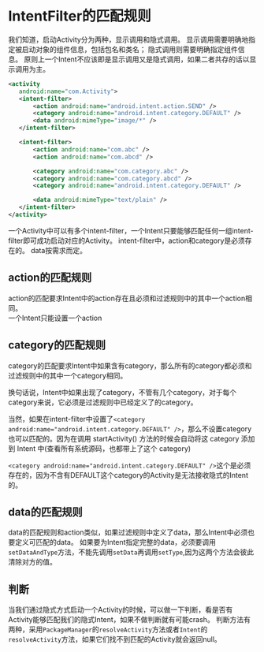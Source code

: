 # IntentFilter的匹配规则
我们知道，启动Activity分为两种，显示调用和隐式调用。
显示调用需要明确地指定被启动对象的组件信息，包括包名和类名；
隐式调用则需要明确指定组件信息。
原则上一个Intent不应该即是显示调用又是隐式调用，如果二者共存的话以显示调用为主。
```xml
<activity
   android:name="com.Activity">
   <intent-filter>
       <action android:name="android.intent.action.SEND" />
       <category android:name="android.intent.category.DEFAULT" />
       <data android:mimeType="image/*" />
   </intent-filter>

   <intent-filter>
       <action android:name="com.abc" />
       <action android:name="com.abcd" />

       <category android:name="com.category.abc" />
       <category android:name="com.category.abcd" />
       <category android:name="android.intent.category.DEFAULT" />

       <data android:mimeType="text/plain" />
   </intent-filter>
</activity>
```
一个Activity中可以有多个intent-filter，一个Intent只要能够匹配任何一组intent-filter即可成功启动对应的Activity。
intent-filter中，action和category是必须存在的。 data按需求而定。


## action的匹配规则
action的匹配要求Intent中的action存在且必须和过滤规则中的其中一个action相同。   
一个Intent只能设置一个action

## category的匹配规则
category的匹配要求Intent中如果含有category，那么所有的category都必须和过滤规则中的其中一个category相同。   

换句话说，Intent中如果出现了category，不管有几个category，对于每个category来说，它必须是过滤规则中已经定义了的category。  

当然，如果在intent-filter中设置了`<category android:name="android.intent.category.DEFAULT" />`，那么不设置category也可以匹配的。因为在调用 startActivity() 方法的时候会自动将这 category 添加到 Intent 中(查看所有系统源码，也都带上了这个 category)

`<category android:name="android.intent.category.DEFAULT" />`这个是必须存在的，因为不含有DEFAULT这个category的Activity是无法接收隐式的Intent的。

## data的匹配规则
data的匹配规则和action类似，如果过滤规则中定义了data，那么Intent中必须也要定义可匹配的data。
如果要为Intent指定完整的data，必须要调用`setDataAndType`方法，不能先调用`setData`再调用`setType`,因为这两个方法会彼此清除对方的值。

## 判断
当我们通过隐式方式启动一个Activity的时候，可以做一下判断，看是否有Activity能够匹配我们的隐式Intent，如果不做判断就有可能crash。
判断方法有两种，采用`PackageManager`的`resolveActivity`方法或者`Intent`的`resolveActivity`方法，如果它们找不到匹配的Activity就会返回null。

